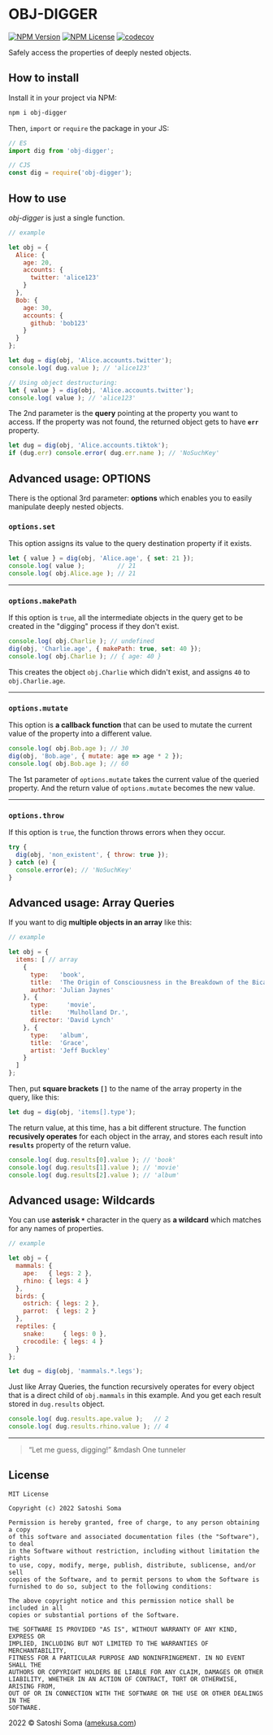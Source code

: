 # OBJ-DIGGER
[![NPM Version](https://img.shields.io/npm/v/obj-digger?label=npm%20package)](https://www.npmjs.com/package/obj-digger) [![NPM License](https://img.shields.io/npm/l/obj-digger)](https://github.com/amekusa/obj-digger/blob/master/LICENSE) [![codecov](https://codecov.io/gh/amekusa/obj-digger/branch/master/graph/badge.svg?token=LYU3ZAOR84)](https://codecov.io/gh/amekusa/obj-digger)

Safely access the properties of deeply nested objects.


## How to install
Install it in your project via NPM:

```sh
npm i obj-digger
```

Then, `import` or `require` the package in your JS:

```js
// ES
import dig from 'obj-digger';

// CJS
const dig = require('obj-digger');
```


## How to use
*obj-digger* is just a single function.

```js
// example

let obj = {
  Alice: {
    age: 20,
    accounts: {
      twitter: 'alice123'
    }
  },
  Bob: {
    age: 30,
    accounts: {
      github: 'bob123'
    }
  }
};

let dug = dig(obj, 'Alice.accounts.twitter');
console.log( dug.value ); // 'alice123'

// Using object destructuring:
let { value } = dig(obj, 'Alice.accounts.twitter');
console.log( value ); // 'alice123'
```

The 2nd parameter is the **query** pointing at the property you want to access.
If the property was not found, the returned object gets to have **`err`** property.

```js
let dug = dig(obj, 'Alice.accounts.tiktok');
if (dug.err) console.error( dug.err.name ); // 'NoSuchKey'
```


## Advanced usage: OPTIONS
There is the optional 3rd parameter: **options** which enables you to easily manipulate deeply nested objects.

### `options.set`
This option assigns its value to the query destination property if it exists.

```js
let { value } = dig(obj, 'Alice.age', { set: 21 });
console.log( value );         // 21
console.log( obj.Alice.age ); // 21
```

---

### `options.makePath`
If this option is `true`, all the intermediate objects in the query get to be created in the "digging" process if they don't exist.

```js
console.log( obj.Charlie ); // undefined
dig(obj, 'Charlie.age', { makePath: true, set: 40 });
console.log( obj.Charlie ); // { age: 40 }
```

This creates the object `obj.Charlie` which didn't exist, and assigns `40` to `obj.Charlie.age`.

---

### `options.mutate`
This option is **a callback function** that can be used to mutate the current value of the property into a different value.

```js
console.log( obj.Bob.age ); // 30
dig(obj, 'Bob.age', { mutate: age => age * 2 });
console.log( obj.Bob.age ); // 60
```

The 1st parameter of `options.mutate` takes the current value of the queried property.
And the return value of `options.mutate` becomes the new value.

---

### `options.throw`
If this option is `true`, the function throws errors when they occur.

```js
try {
  dig(obj, 'non_existent', { throw: true });
} catch (e) {
  console.error(e); // 'NoSuchKey'
}
```


## Advanced usage: Array Queries
If you want to dig **multiple objects in an array** like this:

```js
// example

let obj = {
  items: [ // array
    {
      type:   'book',
      title:  'The Origin of Consciousness in the Breakdown of the Bicameral Mind',
      author: 'Julian Jaynes'
    }, {
      type:     'movie',
      title:    'Mulholland Dr.',
      director: 'David Lynch'
    }, {
      type:   'album',
      title:  'Grace',
      artist: 'Jeff Buckley'
    }
  ]
};
```

Then, put **square brackets `[]`** to the name of the array property in the query, like this:

```js
let dug = dig(obj, 'items[].type');
```

The return value, at this time, has a bit different structure.
The function **recusively operates** for each object in the array, and stores each result into **`results`** property of the return value.

```js
console.log( dug.results[0].value ); // 'book'
console.log( dug.results[1].value ); // 'movie'
console.log( dug.results[2].value ); // 'album'
```


## Advanced usage: Wildcards
You can use **asterisk `*`** character in the query as **a wildcard** which matches for any names of properties.

```js
// example

let obj = {
  mammals: {
    ape:   { legs: 2 },
    rhino: { legs: 4 }
  },
  birds: {
    ostrich: { legs: 2 },
    parrot:  { legs: 2 }
  },
  reptiles: {
    snake:     { legs: 0 },
    crocodile: { legs: 4 }
  }
};

let dug = dig(obj, 'mammals.*.legs');
```

Just like Array Queries, the function recursively operates for every object that is a direct child of `obj.mammals` in this example. And you get each result stored in `dug.results` object.

```js
console.log( dug.results.ape.value );   // 2
console.log( dug.results.rhino.value ); // 4
```

---

> “Let me guess, digging!”
> &mdash One tunneler


## License

```
MIT License

Copyright (c) 2022 Satoshi Soma

Permission is hereby granted, free of charge, to any person obtaining a copy
of this software and associated documentation files (the "Software"), to deal
in the Software without restriction, including without limitation the rights
to use, copy, modify, merge, publish, distribute, sublicense, and/or sell
copies of the Software, and to permit persons to whom the Software is
furnished to do so, subject to the following conditions:

The above copyright notice and this permission notice shall be included in all
copies or substantial portions of the Software.

THE SOFTWARE IS PROVIDED "AS IS", WITHOUT WARRANTY OF ANY KIND, EXPRESS OR
IMPLIED, INCLUDING BUT NOT LIMITED TO THE WARRANTIES OF MERCHANTABILITY,
FITNESS FOR A PARTICULAR PURPOSE AND NONINFRINGEMENT. IN NO EVENT SHALL THE
AUTHORS OR COPYRIGHT HOLDERS BE LIABLE FOR ANY CLAIM, DAMAGES OR OTHER
LIABILITY, WHETHER IN AN ACTION OF CONTRACT, TORT OR OTHERWISE, ARISING FROM,
OUT OF OR IN CONNECTION WITH THE SOFTWARE OR THE USE OR OTHER DEALINGS IN THE
SOFTWARE.
```

2022 &copy; Satoshi Soma ([amekusa.com](https://amekusa.com))

